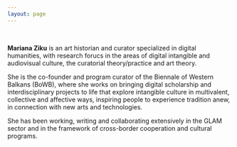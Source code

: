 ```yaml
---
layout: page
---
```


<br>

**Mariana Ziku** is an art historian and curator specialized in digital humanities, with research forucs in the areas of digital intangible and audiovisual culture, the curatorial theory/practice and art theory.

She is the co-founder and program curator of the Biennale of Western Balkans (BoWB), where she works on bringing digital scholarship and interdisciplinary projects to life that explore intangible culture in multivalent, collective and affective ways, inspiring people to experience tradition anew, in connection with new arts and technologies.

She has been working, writing and collaborating extensively in the GLAM sector and in the framework of cross-border cooperation and cultural programs.



